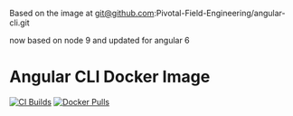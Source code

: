 Based on the image at 
git@github.com:Pivotal-Field-Engineering/angular-cli.git

now based on node 9 and updated for angular 6


# Angular CLI Docker Image

[![CI Builds](https://wings.concourse.ci/api/v1/teams/sme-pcf-concourse/pipelines/angular-cli/jobs/build/badge)](https://wings.concourse.ci/teams/sme-pcf-concourse/pipelines/angular-cli)
[![Docker Pulls](https://img.shields.io/docker/pulls/pivotalpa/angular-cli.svg)](https://hub.docker.com/r/pivotalpa/angular-cli/)
